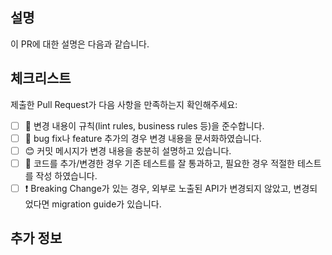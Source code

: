 ## 설명

<!--
  여러개의 Issue를 하나의 PR에 묶고 싶은 경우:
  "Issue Number: close " 옆에 Issue 번호를 함께 추가하세요. 자동으로 issue를 연결해줍니다.
  ex) Issue Number: close #23
-->

이 PR에 대한 설명은 다음과 같습니다.

<!--
  무엇에 관한 Pull Request인지 명확하게 작성해주세요.
-->

## 체크리스트

제출한 Pull Request가 다음 사항을 만족하는지 확인해주세요:

- [ ] 👮 변경 내용이 규칙(lint rules, business rules 등)을 준수합니다.
- [ ] 📝 bug fix나 feature 추가의 경우 변경 내용을 문서화하였습니다.
- [ ] 😊 커밋 메시지가 변경 내용을 충분히 설명하고 있습니다.
- [ ] 💯 코드를 추가/변경한 경우 기존 테스트를 잘 통과하고, 필요한 경우 적절한 테스트를 작성 하였습니다.
- [ ] ❗ Breaking Change가 있는 경우, 외부로 노출된 API가 변경되지 않았고, 변경되었다면 migration guide가 있습니다.
<!--
  필요한 경우 체크리스트를 더 추가하세요. 본인 스스로 변경내용에 대해 다시 검토해볼 수 있고, 검토자에게 주의깊게 봐야할 사항을 알려줄 수 있습니다.
-->

## 추가 정보

<!--
  기능에 대한 추가적인 문맥이나, 스크린샷은 여기 추가해주세요.
-->
